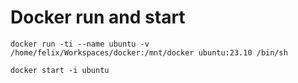 # Docker run and start

```shell
docker run -ti --name ubuntu -v /home/felix/Workspaces/docker:/mnt/docker ubuntu:23.10 /bin/sh
```

```shell
docker start -i ubuntu
```

